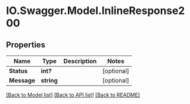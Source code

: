 # IO.Swagger.Model.InlineResponse200
## Properties

Name | Type | Description | Notes
------------ | ------------- | ------------- | -------------
**Status** | **int?** |  | [optional] 
**Message** | **string** |  | [optional] 

[[Back to Model list]](../README.md#documentation-for-models) [[Back to API list]](../README.md#documentation-for-api-endpoints) [[Back to README]](../README.md)

